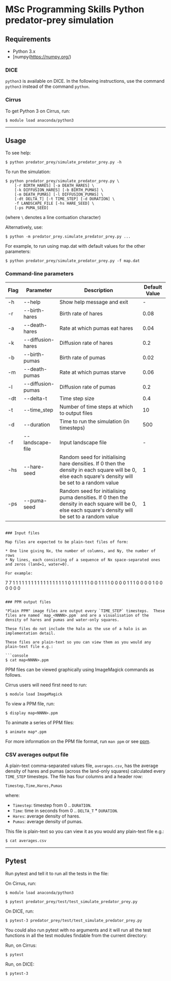 # MSc Programming Skills Python predator-prey simulation

## Requirements

* Python 3.x
* [numpy(https://numpy.org/)

### DICE

`python3` is available on DICE. In the following instructions, use the command `python3` instead of the command `python`.

### Cirrus

To get Python 3 on Cirrus, run:

```console
$ module load anaconda/python3
```

---

## Usage

To see help:

```console
$ python predator_prey/simulate_predator_prey.py -h
```

To run the simulation:

```console
$ python predator_prey/simulate_predator_prey.py \
    [-r BIRTH_HARES] [-a DEATH_HARES] \
    [-k DIFFUSION_HARES] [-b BIRTH_PUMAS] \
    [-m DEATH_PUMAS] [-l DIFFUSION_PUMAS] \
    [-dt DELTA_T] [-t TIME_STEP] [-d DURATION] \
    -f LANDSCAPE_FILE [-hs HARE_SEED] \
    [-ps PUMA_SEED]
```

(where `\` denotes a line contuation character)

Alternatively, use:

```console
$ python -m predator_prey.simulate_predator_prey.py ...
```

For example, to run using map.dat with default values for the other parameters:

```console
$ python predator_prey/simulate_predator_prey.py -f map.dat
```

### Command-line parameters

| Flag | Parameter | Description | Default Value |
| ---- | --------- |------------ | ------------- |
| -h | --help | Show help message and exit | - |
| -r | --birth-hares | Birth rate of hares | 0.08 |
| -a | --death-hares | Rate at which pumas eat hares | 0.04 | 
| -k | --diffusion-hares | Diffusion rate of hares | 0.2 |
| -b | --birth-pumas | Birth rate of pumas | 0.02 |
| -m | --death-pumas  | Rate at which pumas starve | 0.06 | 
| -l | --diffusion-pumas | Diffusion rate of pumas | 0.2 |
| -dt | --delta-t | Time step size | 0.4 |
| -t | --time_step | Number of time steps at which to output files | 10 |
| -d | --duration  | Time to run the simulation (in timesteps) | 500 |
| -f | --landscape-file | Input landscape file | - |
| -hs | --hare-seed | Random seed for initialising hare densities. If 0 then the density in each square will be 0, else each square's density will be set to a random value | 1 |
| -ps | --puma-seed | Random seed for initialising puma densities. If 0 then the density in each square will be 0, else each square's density will be set to a random value | 1 |
```

### Input files

Map files are expected to be plain-text files of form:

* One line giving Nx, the number of columns, and Ny, the number of rows
* Ny lines, each consisting of a sequence of Nx space-separated ones and zeros (land=1, water=0).

For example:

```
7 7
1 1 1 1 1 1 1
1 1 1 1 1 1 1
1 1 1 1 0 1 1
1 1 1 1 0 0 1
1 1 1 0 0 0 0
1 1 1 0 0 0 0
1 0 0 0 0 0 0
```

### PPM output files

"Plain PPM" image files are output every `TIME_STEP` timesteps.  These files are named `map_<NNNN>.ppm` and are a visualisation of the density of hares and pumas and water-only squares.

These files do not include the halo as the use of a halo is an implementation detail.

These files are plain-text so you can view them as you would any plain-text file e.g.:

```console
$ cat map<NNNN>.ppm
```

PPM files can be viewed graphically using ImageMagick commands as follows.

Cirrus users will need first need to run:

```console
$ module load ImageMagick
```

To view a PPM file, run:

```console
$ display map<NNNN>.ppm
```

To animate a series of PPM files:

```console
$ animate map*.ppm
```

For more information on the PPM file format, run `man ppm` or see [ppm](http://netpbm.sourceforge.net/doc/ppm.html).

### CSV averages output file

A plain-text comma-separated values file, `averages.csv`, has the average density of hares and pumas (across the land-only squares) calculated every `TIME_STEP` timesteps. The file has four columns and a header row:

```csv
Timestep,Time,Hares,Pumas
```

where:

* `Timestep`: timestep from 0 .. `DURATION`.
* `Time`: time in seconds from 0 .. `DELTA_T` * `DURATION`.
* `Hares`: average density of hares.
* `Pumas`: average density of pumas.

This file is plain-text so you can view it as you would any plain-text file e.g.:

```console
$ cat averages.csv
```

---

## Pytest 

Run pytest and tell it to run all the tests in the file:

On Cirrus, run:

```console
$ module load anaconda/python3

$ pytest predator_prey/test/test_simulate_predator_prey.py
```

On DICE, run:

```console
$ pytest-3 predator_prey/test/test_simulate_predator_prey.py
```

You could also run pytest with no arguments and it will run all the test functions in all the test modules findable from the current directory:

Run, on Cirrus:

```console
$ pytest
```

Run, on DICE:

```console
$ pytest-3
```
